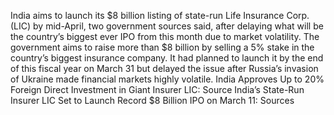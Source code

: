 India aims to launch its $8 billion listing of state-run Life Insurance Corp. (LIC) by mid-April, two government sources said, after delaying what will be the country’s biggest ever IPO from this month due to market volatility.
The government aims to raise more than $8 billion by selling a 5% stake in the country’s biggest insurance company. It had planned to launch it by the end of this fiscal year on March 31 but delayed the issue after Russia’s invasion of Ukraine made financial markets highly volatile.
India Approves Up to 20% Foreign Direct Investment in Giant Insurer LIC: Source
India’s State-Run Insurer LIC Set to Launch Record $8 Billion IPO on March 11: Sources